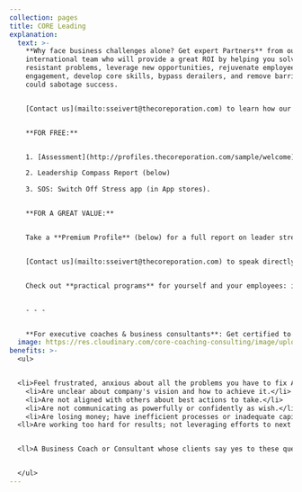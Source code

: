 ```yaml
---
collection: pages
title: CORE Leading
explanation:
  text: >-
    **Why face business challenges alone? Get expert Partners** from our
    international team who will provide a great ROI by helping you solve
    resistant problems, leverage new opportunities, rejuvenate employee
    engagement, develop core skills, bypass derailers, and remove barriers that
    could sabotage success. 


    [Contact us](mailto:sseivert@thecoreporation.com) to learn how our data-driven, agile, holistic *Balancing Act* approach will build a solid, systemic strategy, then remove obstacles to its implementation. Get pragmatic diagnostics and processes that will connect the dots of your company's values, vision, and mission--then integrate your efforts to increase effectiveness and optimize results for your business, teams, and yourself.


    **FOR FREE:**


    1. [Assessment](http://profiles.thecoreporation.com/sample/welcome) of your greatest leadership strength and liability

    2. Leadership Compass Report (below)

    3. SOS: Switch Off Stress app (in App stores).


    **FOR A GREAT VALUE:**


    Take a **Premium Profile** (below) for a full report on leader strengths & weaknesses. 


    [Contact us](mailto:sseivert@thecoreporation.com) to speak directly to a member of our Core Business Team. 


    Check out **practical programs** for yourself and your employees: improve Productivity, reduce Procrastination, eliminate Stress, and build core skills to super-charge your leadership power.


    - - -


    **For executive coaches & business consultants**: Get certified to use *The Balancing Act's* powerful processes, programs, and diagnostic profiles for leaders, teams, and organizations.
  image: https://res.cloudinary.com/core-coaching-consulting/image/upload/v1615059260/2_people_on_Mountain_summit_fojmga.jpg
benefits: >-
  <ul>


  <li>Feel frustrated, anxious about all the problems you have to fix ASAP.</li>
    <li>Are unclear about company's vision and how to achieve it.</li>
    <li>Are not aligned with others about best actions to take.</li>
    <li>Are not communicating as powerfully or confidently as wish.</li>
    <li>Are losing money; have inefficient processes or inadequate capital.</li>
  <ll>Are working too hard for results; not leveraging efforts to next success.</li>


  <ll>A Business Coach or Consultant whose clients say yes to these questions. </li>


  </ul>
---
```

